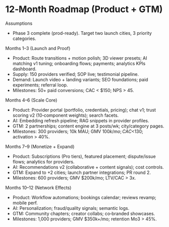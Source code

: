 # 12‑Month Roadmap (Product + GTM)

Assumptions
- Phase 3 complete (prod-ready). Target two launch cities, 3 priority categories.

Months 1–3 (Launch and Proof)
- Product: Route transitions + motion polish; 3D viewer presets; AI matching v1 tuning; onboarding flows; payments; analytics KPIs dashboard.
- Supply: 150 providers verified; SOP live; testimonial pipeline.
- Demand: Launch video + landing variants; SEO foundations; paid experiments; referral loop.
- Milestones: 50+ paid conversions; CAC < $150; NPS > 45.

Months 4–6 (Scale Core)
- Product: Provider portal (portfolio, credentials, pricing); chat v1; trust scoring v2 (10‑component weights); search facets.
- AI: Embedding refresh pipeline; RAG snippets in provider profiles.
- GTM: 2 partnerships; content engine at 3 posts/wk; city/category pages.
- Milestones: 300 providers; 10k MAU; GMV $100k/mo; CAC <$130; activation > 40%.

Months 7–9 (Monetize + Expand)
- Product: Subscriptions (Pro tiers), featured placement; dispute/issue flows; analytics for providers.
- AI: Recommendations v2 (collaborative + content signals); cost controls.
- GTM: Expand to +2 cities; launch partner integrations; PR round 2.
- Milestones: 600 providers; GMV $200k/mo; LTV/CAC > 3x.

Months 10–12 (Network Effects)
- Product: Workflow automations; bookings calendar; reviews revamp; mobile perf.
- AI: Personalization; fraud/quality signals; semantic logs.
- GTM: Community chapters; creator collabs; co‑branded showcases.
- Milestones: 1,000 providers; GMV $350k+/mo; retention Mo3 > 45%.
